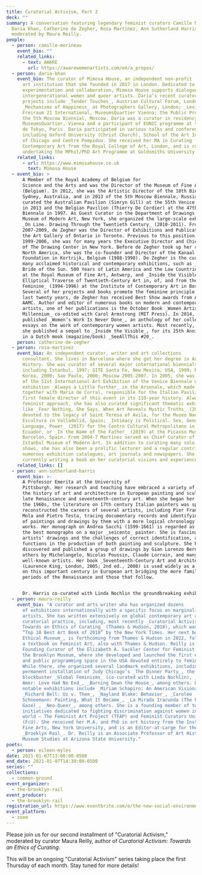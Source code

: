 ```yaml
---
title: Curatorial Activism, Part 2
deck: ""
summary: A conversation featuring legendary feminist curators Camille Morineau,
  Daria Khan, Catherine de Zegher, Rosa Martínez, Ann Sutherland Harris,
  moderated by Maura Reilly.
people:
  - person: camille-morineau
    event_bio: ""
    related_links:
      - text: AWARE
        url: https://awarewomenartists.com/en/a_propos/
  - person: daria-khan
    event_bio: The curator of Mimosa House, an independent non-profit
      art institution that she founded in 2017 in London. Dedicated to artistic
      experimentation and collaboration, Mimosa House supports dialogue between
      intergenerational women and queer artists. Daria’s recent curatorial
      projects include _Tender Touches_, Austrian Cultural Forum, London;
      _Mechanisms of Happiness_ at Photographers Gallery, London; _Levitate_ at
      Freiraum 21 International, MuseumsQuartier Vienna; the Public Programme of
      the 5th Moscow Biennial, Moscow. Daria was a curator in residency at the
      MuseumsQuartier, Vienna and a participant of EUNIC programme at the Palais
      de Tokyo, Paris. Daria participated in various talks and conferences,
      including Oxford University (Christ Church), School of the Art Institute
      of Chicago and Centre Pompidou. She received her MA in Curating
      Contemporary Art from the Royal College of Art, London, and is currently
      undertaking the MPhil/PhD Art Programme at Goldsmiths University, London.
    related_links:
      - url: https://www.mimosahouse.co.uk
        text: Mimosa House
  - event_bio: >
      A Member of the Royal Academy of Belgium for
      Science and the Arts and was the Director of the Museum of Fine Arts, Gent
      (Belgium). In 2012, she was the Artistic Director of the 18th Biennale of
      Sydney, Australia, and in 2013 of the 5th Moscow Biennale, Russia. She
      curated the Australian Pavilion (Simryn Gill) at the 55th Venice Biennale
      in 2013 and the Belgian Pavilion (Thierry De Cordier) at the 47th Venice
      Biennale in 1997. As Guest Curator in the Department of Drawings at the
      Museum of Modern Art, New York, she organized the large-scale exhibition
      _On Line. Drawing Through the Twentieth Century_ (2010-2011). From
      2007-2009, de Zegher was the Director of Exhibitions and Publications at
      the Art Gallery of Ontario in Toronto. Previous to this position, from
      1999-2006, she was for many years the Executive Director and Chief Curator
      of The Drawing Center in New York. Before de Zegher took up her career in
      North America, she was the co-founder and Director of the Kanaal Art
      Foundation in Kortrijk, Belgium (1988-1998). De Zegher is the curator of
      many acclaimed historical and contemporary exhibitions, such as _America:
      Bride of the Sun. 500 Years of Latin America and the Low Countries_ (1992)
      at the Royal Museum of Fine Art, Antwerp, and _Inside the Visible. An
      Elliptical Traverse of Twentieth-Century Art in, of, and from the
      Feminine_ (1994-1996) at the Institute of Contemporary Art in Boston.
      Several of her projects and books promote the feminine principle. In the
      last twenty years, de Zegher has received Best Show awards from AICA and
      AAMC. Author and editor of numerous books on modern and contemporary
      artists, one of her publications is the October Book _Women Artists at the
      Millennium_ co-edited with Carol Armstrong (MIT Press). In 2014, de Zegher
      published _Women’s Work Is Never Done_, an anthology of her collected
      essays on the work of contemporary women artists. Most recently, in 2020,
      she published a sequel to _Inside the Visible_, for its 25th Anniversary,
      in a Dutch mook (magazine/book) _SeeAllThis #20_.
    person: catherine-de-zegher
  - person: rosa-martinez
    event_bio: An independent curator, writer and art collections
      consultant. She lives in Barcelona where she got her degree in Art
      History. She was curator of several major international biennials,
      including Istanbul, 1997; SITE Santa Fe, New Mexico, USA, 1999; Busan,
      Korea, 2000; Sao Paulo, 2006; Moscow 2005-2007. In 2005, she was director
      of the 51st International Art Exhibition of the Venice Biennale with the
      exhibition _Always a Little Further_ in the Arsenale, which made her –
      together with Maria de Corral, responsible for the Italian Pavilion – the
      first female director of this event in its 110-year history. Always with a
      feminist approach, she has also curated significant thematic exhibitions
      like _Fear Nothing, She Says. When Art Reveals Mystic Truths_ (2015)
      devoted to the legacy of Saint Teresa of Avila, for the Museo Nacional de
      Escultura in Valladolid, Spain; _Intimacy is Political. Sex, Gender,
      Language, Power_ (2017) for the Centro Cultural Metropolitano in Quito,
      Ecuador, or _In the Name of the Father_ (2019) at the Picasso Museum in
      Barcelon, Spain. From 2004-7 Martínez served as Chief Curator of the
      Istanbul Museum of Modern Art. In addition to curating many solo and group
      shows, she has also been a prolific lecturer and a regular contributor to
      numerous exhibition catalogues, art journals and newspapers. She is
      currently writing a book on her curatorial visions and experiences.
    related_links: []
  - person: ann-sutherland-harris
    event_bio: >-
      A Professor Emerita at the University of
      Pittsburgh. Her research and teaching have embraced a variety of topics in
      the history of art and architecture in European painting and sculpture in
      late Renaissance and seventeenth-century art. When she began her career in
      the 1960s, the literature on 17th century Italian painters was sparse. She
      reconstructed the careers of several artists, including Pier Francesco
      Mola and Pietro Testa, tracing documentary records and identifying a group
      of paintings and drawings by them with a more logical chronology of their
      works. Her monograph on Andrea Sacchi (1599-1661) is regarded as one of
      the best monographs on a major _seicento_ painter. She is fascinated by
      artists’ drawings and the challenges of correct identification, and their
      functions in the production of both painting and sculpture. She has
      discovered and published a group of drawings by Gian Lorenzo Bernini, and
      others by Michelangelo, Nicolas Poussin, Claude Lorrain, and many less
      well-known artists. Her book _Seventeenth-Century Art and Architecture_
      (Laurence King, London, 2005; 2nd ed., 2008) is used widely as a textbook
      on this important century in European art bridging the more familiar
      periods of the Renaissance and those that follow. 


      Dr. Harris co-curated with Linda Nochlin the groundbreaking exhibition _Women Artists, 1550-1950_, which opened at the Los Angeles County Museum in 1976 and then traveled to the University Art Museum, Austin, Texas; the Carnegie Museum of Art, Pittsburgh; and the Brooklyn Museum, New York). As the first exhibition at major museums in the U.S. dedicated to women artists, it attracted large audiences in both Los Angeles and New York, and thus drew public attention to women artists who were little known except to specialists, among them Sofonisba Anguissola, Lavinia Fontana, Artemisia Gentileschi, Judith Leyster, Rachel Ruysch, and Elizabeth Vigée Lebrun. Major exhibitions have been devoted to all of them since and excellent monographs too, except for Ruysch, though she is always included in exhibitions about flower painters. For the _Women Artists, 1550-1950_ catalogue, Dr. Harris wrote most of the catalogue entries for the artists working before 1800 as well as a substantial essay about the situation of all women in the previous centuries whose weaving, embroidery and manuscript illuminations made them the first women artists in Europe – and thus the ancestors of the pioneering women artists who emerged in Europe in the mid-sixteenth-century. Feminist activism has also played a role in Sutherland Harris’ career. In 1970, she testified before the US Congress about the discrimination faced by women in higher education, and then helped to establish the Women’s Caucus for Art, an advocacy organization for women active as artists, art historians, and museum professionals; she served as its first President (1972-74). She continues to write about women artists of the past and present, including Artemisia Gentileschi, Elisabetta Sirani, Alice Neel, Elizabeth Murray and Edna Andrade, among others. Dr. Sutherland Harris received her PhD from the Courtauld Institute of the University of London. 
  - person: maura-reilly
    event_bio: "A curator and arts writer who has organized dozens
      of exhibitions internationally with a specific focus on marginalized
      artists. She has written extensively on global contemporary art and
      curatorial practice, including, most recently _Curatorial Activism:
      Towards an Ethics of Curating_ (Thames & Hudson, 2018), which was named a
      “Top 10 Best Art Book of 2018” by the New York Times. Her next book, _The
      Ethical Museum_, is forthcoming from Thames & Hudson in 2022, followed by
      a textbook on Feminist Art, also with Thames & Hudson. Reilly is the
      Founding Curator of the Elizabeth A. Sackler Center for Feminist Art at
      the Brooklyn Museum, where she developed and launched the first exhibition
      and public programming space in the USA devoted entirely to feminist art.
      While there, she organized several landmark exhibitions, including the
      permanent installation of Judy Chicago’s _The Dinner Party_, the
      blockbuster _Global Feminisms_ (co-curated with Linda Nochlin), _Ghada
      Amer: Love Had No End_, _Burning Down the House_, among others. Other
      notable exhibitions include _Miriam Schapiro: An American Visionary_,
      _Richard Bell: Uz v. Them_, _Nayland Blake: Behavior_, _Carolee
      Schneemann: Painting, What It Became_, _La Mirada Iracunda (The Furious
      Gaze)_, _Neo-Queer_, among others. She is a founding member of two
      initiatives dedicated to fighting discrimination against women in the art
      world – The Feminist Art Project (TFAP) and Feminist Curators United
      (FcU). She received her M.A. and PhD in art history from the Institute of
      Fine Arts, New York University, and is an Editor-at-Large for the
      _Brooklyn Rail_. Dr. Reilly is an Associate Professor of Art History and
      Museum Studies at Arizona State University."
poets:
  - person: eileen-myles
date: 2021-01-07T13:00:00-0500
end_date: 2021-01-07T14:30:00-0500
series: ""
collections:
  - common-ground
event_organizer:
  - the-brooklyn-rail
event_producer:
  - the-brooklyn-rail
registration_url: https://www.eventbrite.com/e/the-new-social-environment-207-curatorial-activism-part-2-tickets-134785957427
event_platform:
  - zoom
---
```

Please join us for our second installment of "Curatorial Activism," moderated by curator Maura Reilly, author of *Curatorial Activism: Towards an Ethics of Curating*. 

This will be an ongoing "Curatorial Activism" series taking place the first Thursday of each month. Stay tuned for more details!